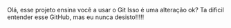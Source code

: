 Olá, esse projeto ensina você a usar o Git
Isso é uma alteração ok?
Ta dificil entender esse GitHub, mas eu nunca desisto!!!!!